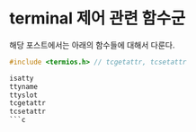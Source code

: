# terminal 제어 관련 함수군

해당 포스트에서는 아래의 함수들에 대해서 다룬다.

```c
#include <termios.h> // tcgetattr, tcsetattr

isatty
ttyname
ttyslot
tcgetattr
tcsetattr
```c
